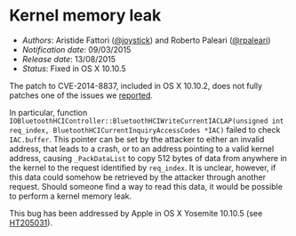 # Kernel memory leak

* _Authors_: Aristide Fattori ([@joystick](https://twitter.com/joystick)) and Roberto Paleari ([@rpaleari](https://twitter.com/rpaleari))
* _Notification date_: 09/03/2015
* _Release date_: 13/08/2015
* _Status_: Fixed in OS X 10.10.5

The patch to CVE-2014-8837, included in OS X 10.10.2, does not fully patches
one of the issues we [reported](https://github.com/ud2/advisories/tree/master/osx/cve-2014-8837).

In particular, function
`IOBluetoothHCIController::BluetoothHCIWriteCurrentIACLAP(unsigned int
req_index, BluetoothHCICurrentInquiryAccessCodes *IAC)` failed to check `IAC.buffer`.
This pointer can be set by the attacker to either an invalid address, that leads to
a crash, or to an address pointing to a valid kernel address,
causing `_PackDataList` to copy 512 bytes of data from anywhere in the kernel to the request
identified by `req_index`. It is unclear, however, if this data could somehow be retrieved
by the attacker through another request. Should someone find a way to read this
data, it would be possible to perform a kernel memory leak.

This bug has been addressed by Apple in OS X Yosemite 10.10.5 (see
[HT205031](https://support.apple.com/en-us/HT205031)).
